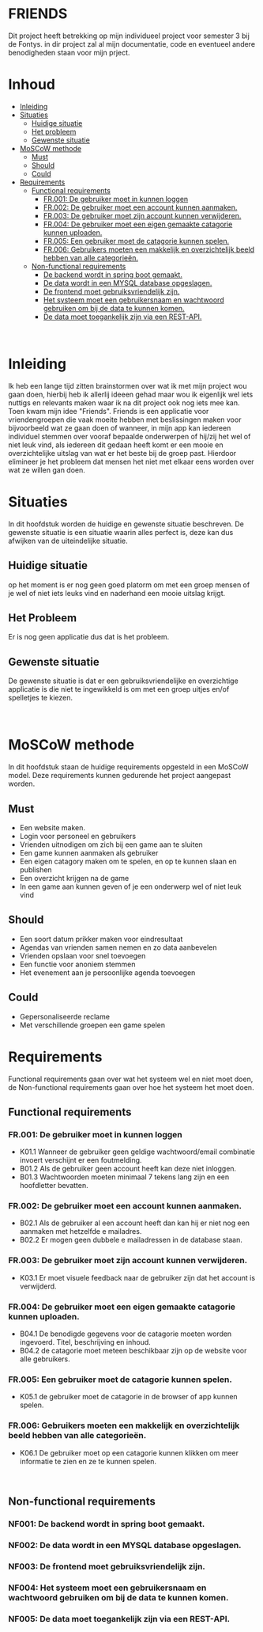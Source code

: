 # FRIENDS

Dit project heeft betrekking op mijn individueel project voor semester 3 bij de Fontys. in dir project zal al mijn documentatie, code en eventueel andere benodigheden staan voor mijn prject.

# Inhoud

- [Inleiding](#Inleiding)
- [Situaties](#situaties)
    - [Huidige situatie](#huidige-situatie)
    - [Het probleem](#het-probleem)
    - [Gewenste situatie](#gewenste-situatie)
- [MoSCoW methode](#MoSCoW-methode)
    - [Must](#must)
    - [Should](#should)
    - [Could](#could)
- [Requirements](#Requirements)
    - [Functional requirements](#Functional-requirements)
        - [FR.001: De gebruiker moet in kunnen loggen](#FR.001:-De-gebruiker-moet-in-kunnen-loggen)
        - [FR.002: De gebruiker moet een account kunnen aanmaken.](#FR.002:-De-gebruiker-moet-een-account-kunnen-aanmaken.)
        - [FR.003: De gebruiker moet zijn account kunnen verwijderen.](#FR.003:-De-gebruiker-moet-zijn-account-kunnen-verwijderen.)
        - [FR.004: De gebruiker moet een eigen gemaakte catagorie kunnen uploaden.](#FR.004:-De-gebruiker-moet-een-eigen-gemaakte-catagorie-kunnen-uploaden.)
        - [FR.005: Een gebruiker moet de catagorie kunnen spelen.](#FR.005:-Een-gebruiker-moet-de-catagorie-kunnen-spelen.)
        - [FR.006: Gebruikers moeten een makkelijk en overzichtelijk beeld hebben van alle categorieën.](#FR.006:-Gebruikers-moeten-een-makkelijk-en-overzichtelijk-beeld-hebben-van-alle-categorieën.)
    - [Non-functional requirements](#Non-functional-requirements)
        - [De backend wordt in spring boot gemaakt.](#De-backend-wordt-in-spring-boot-gemaakt.)
        - [De data wordt in een MYSQL database opgeslagen.](#De-data-wordt-in-een-MYSQL-database-opgeslagen.)
        - [De frontend moet gebruiksvriendelijk zijn.](#De-frontend-moet-gebruiksvriendelijk-zijn.)
        - [Het systeem moet een gebruikersnaam en wachtwoord gebruiken om bij de data te kunnen komen.](#Het-systeem-moet-een-gebruikersnaam-en-wachtwoord-gebruiken-om-bij-de-data-te-kunnen-komen.)
        - [De data moet toegankelijk zijn via een REST-API.](#De-data-moet-toegankelijk-zijn-via-een-REST-API.)

<br>

# Inleiding

Ik heb een lange tijd zitten brainstormen over wat ik met mijn project wou gaan doen, hierbij heb ik allerlij ideeen gehad maar wou ik eigenlijk wel iets nuttigs en relevants maken waar ik na dit project ook nog iets mee kan. Toen kwam mijn idee "Friends". Friends is een applicatie voor vriendengroepen die vaak moeite hebben met beslissingen maken voor bijvoorbeeld wat ze gaan doen of wanneer, in mijn app kan iedereen individuel stemmen over vooraf bepaalde onderwerpen of hij/zij het wel of niet leuk vind, als iedereen dit gedaan heeft komt er een mooie en overzichtelijke uitslag van wat er het beste bij de groep past. Hierdoor elimineer je het probleem dat mensen het niet met elkaar eens worden over wat ze willen gan doen.

# Situaties

In dit hoofdstuk worden de huidige en gewenste situatie beschreven. De gewenste situatie is een situatie waarin alles perfect is, deze kan dus afwijken van de uiteindelijke situatie.

## Huidige situatie

op het moment is er nog geen goed platorm om met een groep mensen of je wel of niet iets leuks vind en naderhand een mooie uitslag krijgt.

## Het Probleem

Er is nog geen applicatie dus dat is het probleem.

## Gewenste situatie

De gewenste situatie is dat er een gebruiksvriendelijke en overzichtige applicatie is die niet te ingewikkeld is om met een groep uitjes en/of spelletjes te kiezen.

<br>

# MoSCoW methode
In dit hoofdstuk staan de huidige requirements opgesteld in een MoSCoW model. Deze requirements kunnen gedurende het project aangepast worden.

## Must

- Een website maken.
- Login voor personeel en gebruikers
- Vrienden uitnodigen om zich bij een game aan te sluiten
- Een game kunnen aanmaken als gebruiker
- Een eigen catagory maken om te spelen,  en op te kunnen slaan en publishen
- Een overzicht krijgen na de game
- In een game aan kunnen geven of je een onderwerp wel of niet leuk vind

## Should

- Een soort datum prikker maken voor eindresultaat
- Agendas van vrienden samen nemen en zo data aanbevelen
- Vrienden opslaan voor snel toevoegen
- Een functie voor anoniem stemmen
- Het evenement aan je persoonlijke agenda toevoegen

## Could

- Gepersonaliseerde reclame
- Met verschillende groepen een game spelen

# Requirements

Functional requirements gaan over wat het systeem wel en niet moet doen, de Non-functional requirements gaan over hoe het systeem het moet doen.

## Functional requirements

### FR.001: De gebruiker moet in kunnen loggen
- K01.1 Wanneer de gebruiker geen geldige wachtwoord/email combinatie invoert verschijnt er een foutmelding.
- B01.2 Als de gebruiker geen account heeft kan deze niet inloggen.
- B01.3 Wachtwoorden moeten minimaal 7 tekens lang zijn en een hoofdletter bevatten.

### FR.002: De gebruiker moet een account kunnen aanmaken.
- B02.1 Als de gebruiker al een account heeft dan kan hij er niet nog een aanmaken met hetzelfde e mailadres.
- B02.2 Er mogen geen dubbele e mailadressen in de database staan.

### FR.003: De gebruiker moet zijn account kunnen verwijderen.
- K03.1 Er moet visuele feedback naar de gebruiker zijn dat het account is verwijderd.

### FR.004: De gebruiker moet een eigen gemaakte catagorie kunnen uploaden.
- B04.1 De benodigde gegevens voor de catagorie moeten worden ingevoerd. Titel, beschrijving en inhoud.
- B04.2 de catagorie moet meteen beschikbaar zijn op de website voor alle gebruikers.

### FR.005: Een gebruiker moet de catagorie kunnen spelen.
- K05.1 de gebruiker moet de catagorie in de browser of app kunnen spelen.

### FR.006: Gebruikers moeten een makkelijk en overzichtelijk beeld hebben van alle categorieën.
- K06.1 De gebruiker moet op een catagorie kunnen klikken om meer informatie te zien en ze te kunnen spelen.
     
<br> 

## Non-functional requirements

### NF001: De backend wordt in spring boot gemaakt.
### NF002: De data wordt in een MYSQL database opgeslagen.
### NF003: De frontend moet gebruiksvriendelijk zijn.
### NF004: Het systeem moet een gebruikersnaam en wachtwoord gebruiken om bij de data te kunnen komen.
### NF005: De data moet toegankelijk zijn via een REST-API.
